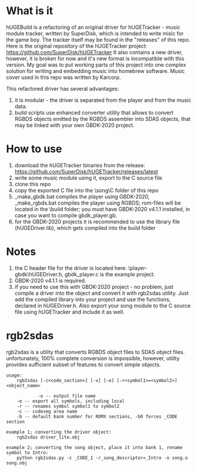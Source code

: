 # What is it

hUGEBuild is a refactoring of an original driver for hUGETracker - music module tracker, written by SuperDisk, which is intended to write misic for the game boy. The tracker itself may be found in the "releases" of this repo. Here is the original repository of the hUGETracker project: https://github.com/SuperDisk/hUGETracker It also contains a new driver, however, it is broken for now and it's new format is incompatible with this version. My goal was to put working parts of this project into one complex solution for writing and embedding music into homebrew software. Music cover used in this repo was written by Karcorp.

This refactored driver has several advantages:
1. it is modular - the driver is separated from the player and from the music data.
2. build scripts use enhanced converter utility that allows to convert RGBDS objects emitted by the RGBDS assembler into SDAS objects, that may be linked with your own GBDK-2020 project.

# How to use

1. download the hUGETracker binaries from the release: https://github.com/SuperDisk/hUGETracker/releases/latest
2. write some music module using it, export to the C source file
3. clone this repo
4. copy the exported C file into the \song\C folder of this repo
5. _make_gbdk.bat compiles the player using GBDK-2020, _make_rgbds.bat compiles the player using RGBDS; rom-files will be located in the \build folder; you must have GBDK-2020 v4.1.1 installed, in case you want to compile gbdk_player.gb.
6. for the GBDK-2020 projects it is recommended to use the library file (hUGEDriver.lib), which gets compiled into the build folder

# Notes

1. the C header file for the driver is located here: \player-gbdk\hUGEDriver.h, gbdk_player.c is the example project.
2. GBDK-2020 v4.1.1 is required. 
3. if you need to use this with GBDK-2020 project - no problem, just compile a driver into the object and convert it with rgb2sdas utility. Just add the compiled library into your project and use the functions, declared in hUGEDriver.h. Also export your song module to the C source file using hUGETracker and include it as well.

# rgb2sdas

rgb2sdas is a utility that converts RGBDS object files to SDAS object files. unfortunately, 100% complete conversion is impossible, however, utility provides sufficient subset of features to convert simple objects.

	usage: 
		rgb2sdas [-c<code_section>] [-v] [-e] [-r<symbol1>=<symbol2>] <object_name>

                -o -- output file name
		-e -- export all symbols, including local
		-r -- renames symbol symbol1 to symbol2
		-c -- codeseg area name
		-b -- default bank number for ROMX sections, -b0 forces _CODE section

	example 1; converting the driver object:
		rgb2sdas driver_lite.obj

	example 2; converting the song object, place it into bank 1, rename symbol to Intro:
		python rgb2sdas.py -c _CODE_1 -r_song_descriptor=_Intro -o song.o song.obj
